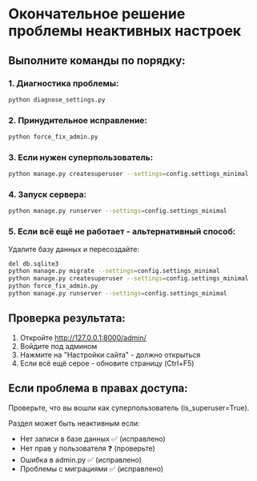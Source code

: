 # Окончательное решение проблемы неактивных настроек

## Выполните команды по порядку:

### 1. Диагностика проблемы:
```bash
python diagnose_settings.py
```

### 2. Принудительное исправление:
```bash
python force_fix_admin.py
```

### 3. Если нужен суперпользователь:
```bash
python manage.py createsuperuser --settings=config.settings_minimal
```

### 4. Запуск сервера:
```bash
python manage.py runserver --settings=config.settings_minimal
```

### 5. Если всё ещё не работает - альтернативный способ:

Удалите базу данных и пересоздайте:
```bash
del db.sqlite3
python manage.py migrate --settings=config.settings_minimal
python manage.py createsuperuser --settings=config.settings_minimal
python force_fix_admin.py
python manage.py runserver --settings=config.settings_minimal
```

## Проверка результата:
1. Откройте http://127.0.0.1:8000/admin/
2. Войдите под админом
3. Нажмите на "Настройки сайта" - должно открыться
4. Если всё ещё серое - обновите страницу (Ctrl+F5)

## Если проблема в правах доступа:
Проверьте, что вы вошли как суперпользователь (is_superuser=True).

Раздел может быть неактивным если:
- Нет записи в базе данных ✅ (исправлено)
- Нет прав у пользователя ❓ (проверьте)
- Ошибка в admin.py ✅ (исправлено)
- Проблемы с миграциями ✅ (исправлено)
